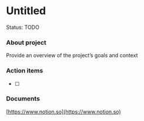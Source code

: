# Untitled

Status: TODO

### About project

Provide an overview of the project’s goals and context

### Action items

- [ ]  

### Documents

[https://www.notion.so](https://www.notion.so)